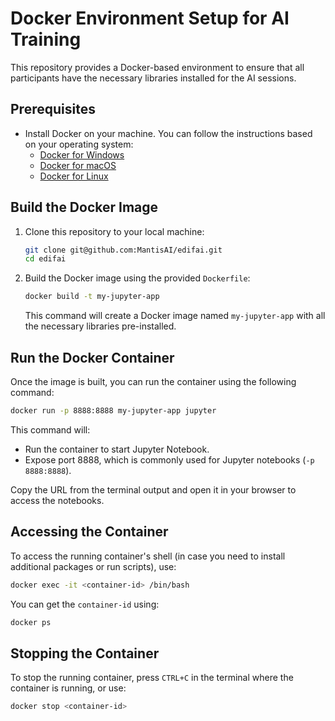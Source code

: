 # Docker Environment Setup for AI Training

This repository provides a Docker-based environment to ensure that all participants have the necessary libraries installed for the AI sessions.

## Prerequisites

- Install Docker on your machine. You can follow the instructions based on your operating system:
  - [Docker for Windows](https://docs.docker.com/desktop/install/windows-install/)
  - [Docker for macOS](https://docs.docker.com/desktop/install/mac-install/)
  - [Docker for Linux](https://docs.docker.com/desktop/install/linux-install/)

## Build the Docker Image

1. Clone this repository to your local machine:

   ```bash
   git clone git@github.com:MantisAI/edifai.git
   cd edifai
   ```

2. Build the Docker image using the provided `Dockerfile`:

   ```bash
   docker build -t my-jupyter-app
   ```

   This command will create a Docker image named `my-jupyter-app` with all the necessary libraries pre-installed.

## Run the Docker Container

Once the image is built, you can run the container using the following command:

```bash
docker run -p 8888:8888 my-jupyter-app jupyter
```

This command will:

- Run the container to start Jupyter Notebook.
- Expose port 8888, which is commonly used for Jupyter notebooks (`-p 8888:8888`).

Copy the URL from the terminal output and open it in your browser to access the notebooks.

## Accessing the Container

To access the running container's shell (in case you need to install additional packages or run scripts), use:

```bash
docker exec -it <container-id> /bin/bash
```

You can get the `container-id` using:

```bash
docker ps
```

## Stopping the Container

To stop the running container, press `CTRL+C` in the terminal where the container is running, or use:

```bash
docker stop <container-id>
```
